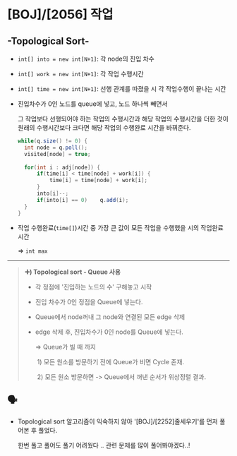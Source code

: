 # [BOJ]/[2056] 작업

## -Topological Sort-

* `int[] into = new int[N+1]`: 각 node의 진입 차수
* `int[] work = new int[N+1]`: 각 작업 수행시간
* `int[] time = new int[N+1]`: 선행 관계를 따졌을 시 각 작업수행이 끝나는 시간



* 진입차수가 0인 노드를 queue에 넣고, 노드 하나씩 빼면서

  그 작업보다 선행되어야 하는 작업의 수행시간과 해당 작업의 수행시간을 더한 것이 원래의 수행시간보다 크다면 해당 작업의 수행완료 시간을 바꿔준다.

  ```java
  while(q.size() != 0) {
  	int node = q.poll();
  	visited[node] = true;
  			
  	for(int i : adj[node]) {
  		if(time[i] < time[node] + work[i]) {
  			time[i] = time[node] + work[i];
  		}
  		into[i]--;
  		if(into[i] == 0)	q.add(i);
  	}
  }
  ```

* 작업 수행완료(`time[]`)시간 중 가장 큰 값이 모든 작업을 수행했을 시의 작업완료 시간

  => `int max`

---



> **:heavy_plus_sign:) Topological sort - Queue 사용**
>
>  * 각 정점에 '진입하는 노드의 수' 구해놓고 시작
>
>  * 진입 차수가 0인 정점을 Queue에 넣는다.
>
>  * Queue에서 node꺼내 그 node와 연결된 모든 edge 삭제
>
>  * edge 삭제 후, 진입차수가 0인 node를 Queue에 넣는다.
>
>    => Queue가 빌 때 까지
>
>    ​	1) 모든 원소를 방문하기 전에 Queue가 비면 Cycle 존재.
>
>    ​	2) 모든 원소 방문하면 -> Queue에서 꺼낸 순서가 위상정렬 결과.
>

## :speaking_head:

* Topological sort 알고리즘이 익숙하지 않아 '[BOJ]/[2252]줄세우기'를 먼저 풀어본 후 풀었다.

  한번 풀고 풀어도 풀기 어려웠다 .. 관련 문제를 많이 풀어봐야겠다..!